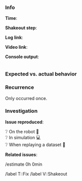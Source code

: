 ### Info

**Time**: <!-- Add the robot time stamp here. -->

**Shakeout step**: <!-- Add the step number of the shakeout instructions here. -->

**Log link**: <!-- Add link to the logs here. -->

**Video link**: <!-- Add link to the video here. -->

**Console output**:

<!-- Add relevant console output here -->
``` bash

```

### Expected vs. actual behavior
<!-- Tell us what you expected to happen and what happens instead.
     Please make sure to clearly distinguish between observation and interpretation.
     Do not forget any other comments, relevant logs, error output, screenshots, etc. -->

### Recurrence

<!-- Add the shakeout date and additional logs here if the issue recurred in another shakeout. -->

Only occurred once.

### Investigation

<!-- You can leave this empty when reporting the issue. -->

**Issue reproduced**:
<!-- On which system were you able to reproduce the bug?
     Use the following icons:
     YES:     :heavy_check_mark:
     NO:      :heavy_multiplication_x:
     UNKNOWN: :grey_question:          -->
:grey_question: On the robot :robot: <br>
:grey_question: In simulation :computer: <br>
:grey_question: When replaying a dataset :vhs:


**Related issues**:

<!-- Add related issues here -->

<!-- Please provide a time estimate how long it will take to fix the build. -->
/estimate 0h 0min

<!-- These labels will be added automatically when creating the issue. -->
/label T::Fix
/label V::Shakeout
